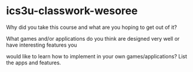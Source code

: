 # ics3u-classwork-wesoree
 Why did you take this course and what are you hoping to get out of it?


What games and/or applications do you think are designed very well or have interesting features you 


would like to learn how to implement in your own games/applications? List the apps and features.
